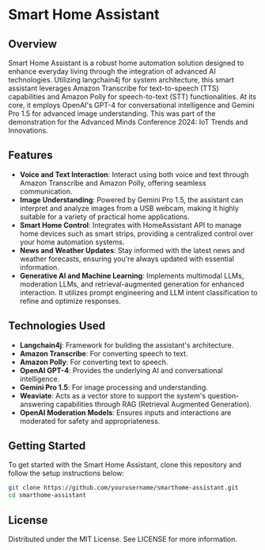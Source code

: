 # Smart Home Assistant

## Overview
Smart Home Assistant is a robust home automation solution designed to enhance everyday living through the integration of advanced AI technologies. Utilizing langchain4j for system architecture, this smart assistant leverages Amazon Transcribe for text-to-speech (TTS) capabilities and Amazon Polly for speech-to-text (STT) functionalities. At its core, it employs OpenAI's GPT-4 for conversational intelligence and Gemini Pro 1.5 for advanced image understanding.
This was part of the demonstration for the Advanced Minds Conference 2024: IoT Trends and Innovations.

## Features
- **Voice and Text Interaction**: Interact using both voice and text through Amazon Transcribe and Amazon Polly, offering seamless communication.
- **Image Understanding**: Powered by Gemini Pro 1.5, the assistant can interpret and analyze images from a USB webcam, making it highly suitable for a variety of practical home applications.
- **Smart Home Control**: Integrates with HomeAssistant API to manage home devices such as smart strips, providing a centralized control over your home automation systems.
- **News and Weather Updates**: Stay informed with the latest news and weather forecasts, ensuring you're always updated with essential information.
- **Generative AI and Machine Learning**: Implements multimodal LLMs, moderation LLMs, and retrieval-augmented generation for enhanced interaction. It utilizes prompt engineering and LLM intent classification to refine and optimize responses.

## Technologies Used
- **Langchain4j**: Framework for building the assistant's architecture.
- **Amazon Transcribe**: For converting speech to text.
- **Amazon Polly**: For converting text to speech.
- **OpenAI GPT-4**: Provides the underlying AI and conversational intelligence.
- **Gemini Pro 1.5**: For image processing and understanding.
- **Weaviate**: Acts as a vector store to support the system's question-answering capabilities through RAG (Retrieval Augmented Generation).
- **OpenAI Moderation Models**: Ensures inputs and interactions are moderated for safety and appropriateness.

## Getting Started
To get started with the Smart Home Assistant, clone this repository and follow the setup instructions below:
```bash
git clone https://github.com/yourusername/smarthome-assistant.git
cd smarthome-assistant
```

## License
Distributed under the MIT License. See LICENSE for more information.
